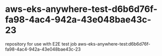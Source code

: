 # aws-eks-anywhere-test-d6b6d76f-fa98-4ac4-942a-43e048bae43c-23
repository for use with E2E test job aws-eks-anywhere-test:d6b6d76f-fa98-4ac4-942a-43e048bae43c-23

